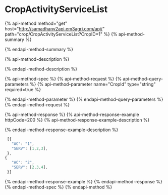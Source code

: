 # CropActivityServiceList

{% api-method method="get" host="http://samadhanv2api.em3agri.com/api/" path="crop/CropActivityServiceList?CropID=1" %}
{% api-method-summary %}

{% endapi-method-summary %}

{% api-method-description %}

{% endapi-method-description %}

{% api-method-spec %}
{% api-method-request %}
{% api-method-query-parameters %}
{% api-method-parameter name="CropId" type="string" required=true %}

{% endapi-method-parameter %}
{% endapi-method-query-parameters %}
{% endapi-method-request %}

{% api-method-response %}
{% api-method-response-example httpCode=200 %}
{% api-method-response-example-description %}

{% endapi-method-response-example-description %}

```javascript
 [{
   "AC": "1",               
   "SERV": [1,2,3],
 }, 
{
   "AC": "2",               
   "SERV": [2,3,4],
 }] 
```
{% endapi-method-response-example %}
{% endapi-method-response %}
{% endapi-method-spec %}
{% endapi-method %}




